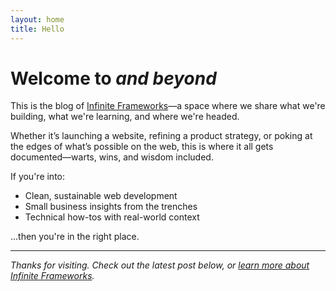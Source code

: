 ```yaml
---
layout: home
title: Hello
---
```


# Welcome to _and beyond_

This is the blog of [Infinite Frameworks](https://infiniteframeworks.com)—a space where we share what we're building, what we're learning, and where we're headed.

Whether it’s launching a website, refining a product strategy, or poking at the edges of what’s possible on the web, this is where it all gets documented—warts, wins, and wisdom included.

If you're into:
- Clean, sustainable web development
- Small business insights from the trenches
- Technical how-tos with real-world context

...then you're in the right place.

---

_Thanks for visiting. Check out the latest post below, or [learn more about Infinite Frameworks](https://infiniteframeworks.com)._
